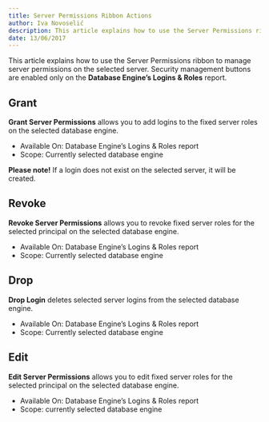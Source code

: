 ```yaml
---
title: Server Permissions Ribbon Actions
author: Iva Novoselić
description: This article explains how to use the Server Permissions ribbon to manage server permissions on the selected server
date: 13/06/2017
---
```


This article explains how to use the Server Permissions ribbon to manage server permissions on the selected server. Security management buttons are enabled only on the __Database Engine’s Logins & Roles__ report.

## Grant

__Grant Server Permissions__ allows you to add logins to the fixed server roles on the selected database engine.

* Available On: Database Engine’s Logins & Roles report
* Scope: Currently selected database engine

__Please note!__ If a login does not exist on the selected server, it will be created.

## Revoke

__Revoke Server Permissions__ allows you to revoke fixed server roles for the selected principal on the selected database engine.

* Available On: Database Engine’s Logins & Roles report
* Scope: Currently selected database engine

## Drop

__Drop Login__ deletes selected server logins from the selected database engine.

* Available On: Database Engine’s Logins & Roles report
* Scope: Currently selected database engine

## Edit

__Edit Server Permissions__ allows you to edit fixed server roles for the selected principal on the selected database engine.

* Available On: Database Engine’s Logins & Roles report
* Scope: currently selected database engine
